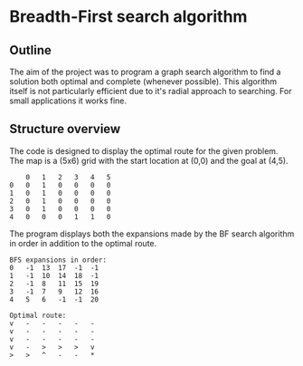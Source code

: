# Breadth-First search algorithm

## Outline
The aim of the project was to program a graph search algorithm to find a solution both optimal and complete (whenever possible).
This algorithm itself is not particularly efficient due to it's radial approach to searching. For small applications it works fine.

## Structure overview

The code is designed to display the optimal route for the given problem.
The map is a (5x6) grid with the start location at (0,0) and the goal at (4,5).
```
    0 	1 	2 	3 	4 	5
0 	0 	1 	0 	0 	0 	0
1 	0 	1 	0 	0 	0 	0
2 	0 	1 	0 	0 	0 	0
3 	0 	1 	0 	0 	0 	0
4 	0 	0 	0 	1 	1 	0

```
The program displays both the expansions made by the BF search algorithm in order in addition to the optimal route.

```
BFS expansions in order:
0   -1  13  17  -1  -1
1   -1  10  14  18  -1
2   -1  8   11  15  19
3   -1  7   9   12  16
4   5   6   -1  -1  20
```

```
Optimal route:
v   -   -   -   -   -
v   -   -   -   -   -
v   -   -   -   -   -
v   -   >   >   >   v
>   >   ^   -   -   *
```
